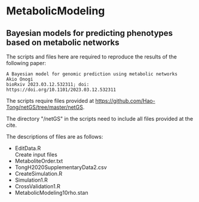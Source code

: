 # MetabolicModeling
## Bayesian models for predicting phenotypes based on metabolic networks
The scripts and files here are required to reproduce the results of the following paper:

	A Bayesian model for genomic prediction using metabolic networks
	Akio Onogi
	bioRxiv 2023.03.12.532311; doi: https://doi.org/10.1101/2023.03.12.532311

The scripts require files provided at https://github.com/Hao-Tong/netGS/tree/master/netGS.

The directory "/netGS" in the scripts need to include all files provided at the cite.

The descriptions of files are as follows:

- EditData.R  
	Create input files 
- MetaboliteOrder.txt
- TongH2020SupplementaryData2.csv
- CreateSimulation.R
- Simulation1.R
- CrossValidation1.R
- MetabolicModeling10rho.stan
